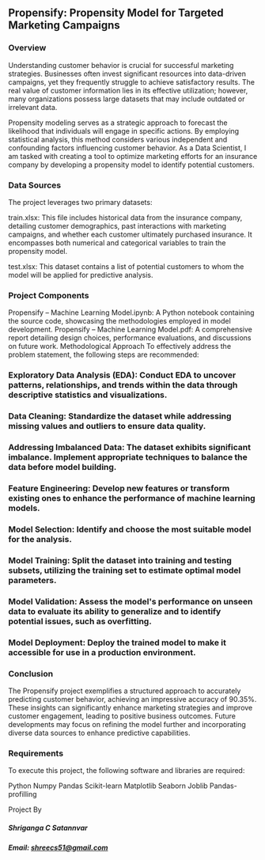 ## Propensify: Propensity Model for Targeted Marketing Campaigns
### Overview
Understanding customer behavior is crucial for successful marketing strategies. Businesses often invest significant resources into data-driven campaigns, yet they frequently struggle to achieve satisfactory results. The real value of customer information lies in its effective utilization; however, many organizations possess large datasets that may include outdated or irrelevant data.

Propensity modeling serves as a strategic approach to forecast the likelihood that individuals will engage in specific actions. By employing statistical analysis, this method considers various independent and confounding factors influencing customer behavior. As a Data Scientist, I am tasked with creating a tool to optimize marketing efforts for an insurance company by developing a propensity model to identify potential customers.

### Data Sources
The project leverages two primary datasets:

train.xlsx: This file includes historical data from the insurance company, detailing customer demographics, past interactions with marketing campaigns, and whether each customer ultimately purchased insurance. It encompasses both numerical and categorical variables to train the propensity model.

test.xlsx: This dataset contains a list of potential customers to whom the model will be applied for predictive analysis.

### Project Components
Propensify – Machine Learning Model.ipynb: A Python notebook containing the source code, showcasing the methodologies employed in model development.
Propensify – Machine Learning Model.pdf: A comprehensive report detailing design choices, performance evaluations, and discussions on future work.
Methodological Approach
To effectively address the problem statement, the following steps are recommended:

### Exploratory Data Analysis (EDA): Conduct EDA to uncover patterns, relationships, and trends within the data through descriptive statistics and visualizations.

### Data Cleaning: Standardize the dataset while addressing missing values and outliers to ensure data quality.

### Addressing Imbalanced Data: The dataset exhibits significant imbalance. Implement appropriate techniques to balance the data before model building.

### Feature Engineering: Develop new features or transform existing ones to enhance the performance of machine learning models.

### Model Selection: Identify and choose the most suitable model for the analysis.

### Model Training: Split the dataset into training and testing subsets, utilizing the training set to estimate optimal model parameters.

### Model Validation: Assess the model's performance on unseen data to evaluate its ability to generalize and to identify potential issues, such as overfitting.

### Model Deployment: Deploy the trained model to make it accessible for use in a production environment.

### Conclusion
The Propensify project exemplifies a structured approach to accurately predicting customer behavior, achieving an impressive accuracy of 90.35%. These insights can significantly enhance marketing strategies and improve customer engagement, leading to positive business outcomes. Future developments may focus on refining the model further and incorporating diverse data sources to enhance predictive capabilities.

### Requirements
To execute this project, the following software and libraries are required:

Python
Numpy
Pandas
Scikit-learn
Matplotlib
Seaborn
Joblib
Pandas-profilling


Project By
##### Shriganga C Satannvar
##### Email: shreecs51@gmail.com